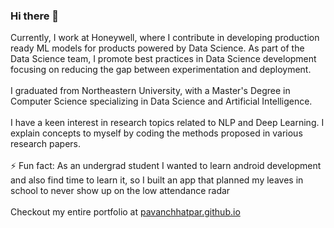 ### Hi there 👋

Currently, I work at Honeywell, where I contribute in developing production ready ML models for products powered by Data Science. As part of the Data Science team, I promote best practices in Data Science development focusing on reducing the gap between experimentation and deployment.
<br/><br/>
I graduated from Northeastern University, with a Master's Degree in Computer Science specializing in Data Science and Artificial Intelligence.
<br/><br/>
I have a keen interest in research topics related to NLP and Deep Learning. I explain concepts to myself by coding the methods proposed in various research papers.
<br/><br/>
⚡ Fun fact: As an undergrad student I wanted to learn android development and also find time to learn it, so I built an app that planned my leaves in school to never show up on the low attendance radar
<br/><br/>
Checkout my entire portfolio at [pavanchhatpar.github.io](https://pavanchhatpar.github.io/)
<!--
**pavanchhatpar/pavanchhatpar** is a ✨ _special_ ✨ repository because its `README.md` (this file) appears on your GitHub profile.

Here are some ideas to get you started:

- 🔭 I’m currently working on ...
- 🌱 I’m currently learning ...
- 👯 I’m looking to collaborate on ...
- 🤔 I’m looking for help with ...
- 💬 Ask me about ...
- 📫 How to reach me: ...
- 😄 Pronouns: ...
- ⚡ Fun fact: ...
-->
